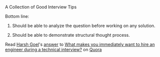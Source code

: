 A Collection of Good Interview Tips

Bottom line:

  1. Should be able to analyze the question before working on any solution.

  2. Should be able to demonstrate structural thought process.




<span class='quora-content-embed' data-name='What-makes-you-immediately-want-to-hire-an-engineer-during-a-technical-interview/answer/Harsh-Goel'>Read <a class='quora-content-link' data-width='560' data-height='260' href='https://www.quora.com/What-makes-you-immediately-want-to-hire-an-engineer-during-a-technical-interview/answer/Harsh-Goel' data-type='answer' data-id='152279685' data-key='39eb1f94a87e95b87e5791c8f082d9e4' load-full-answer='False' data-embed='ssnnuxb'><a href='https://www.quora.com/Harsh-Goel'>Harsh Goel</a>&#039;s <a href='/What-makes-you-immediately-want-to-hire-an-engineer-during-a-technical-interview#ans152279685'>answer</a> to <a href='/What-makes-you-immediately-want-to-hire-an-engineer-during-a-technical-interview' ref='canonical'><span class="rendered_qtext">What makes you immediately want to hire an engineer during a technical interview?</span></a></a> on <a href='https://www.quora.com'>Quora</a><script type="text/javascript" src="https://www.quora.com/widgets/content"></script></span>
